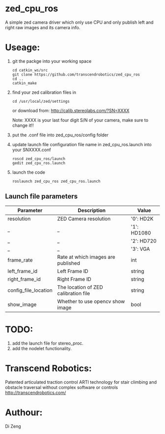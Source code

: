 zed_cpu_ros
===========
A simple zed camera driver which only use CPU and only publish left and right raw images and its camera info.

# Useage:
1. git the packge into your working space

    ```
    cd catkin_ws/src
    git clone https://github.com/transcendrobotics/zed_cpu_ros
    cd ..
    catkin_make
    ```

2. find your zed calibration files in
    ```
	cd /usr/local/zed/settings
    ```
	or download from:
	http://calib.stereolabs.com/?SN=XXXX

	Note: XXXX is your last four digit S/N of your camera, make sure to change it!!

3. put the .conf file into zed_cpu_ros/config folder

4. update launch file configuration file name in zed_cpu_ros.launch into your SNXXXX.conf
    ```
    roscd zed_cpu_ros/launch
    gedit zed_cpu_ros.launch
    ```
5. launch the code
    ```
    roslaunch zed_cpu_ros zed_cpu_ros.launch
    ```
## Launch file parameters

 Parameter                    |           Description                                       |              Value          
------------------------------|-------------------------------------------------------------|-------------------------           
 resolution                   | ZED Camera resolution                                       | '0': HD2K                   
 _                            | _                                                           | '1': HD1080                 
 _                            | _                                                           | '2': HD720                  
 _                            | _                                                           | '3': VGA                                    
 frame_rate                   | Rate at which images are published                          | int                                             
 left_frame_id                | Left Frame ID                                               | string        
 right_frame_id               | Right Frame ID                                              | string        
 config_file_location         | The location of ZED calibration file                        | string        
 show_image                   | Whether to use opencv show image                            | bool        

# TODO:

1. add the launch file for stereo_proc.
2. add the nodelet functionality.

# Transcend Robotics:
Patented articulated traction control ARTI technology for stair climbing and obstacle traversal without complex software or controls
http://transcendrobotics.com/

# Authour:
Di Zeng	
